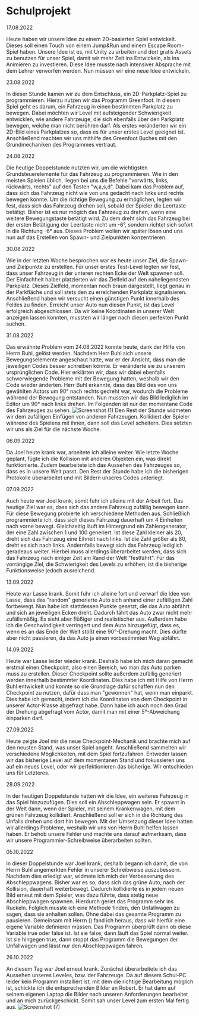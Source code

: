 

# Schulprojekt

17.08.2022

Heute haben wir unsere Idee zu einem 2D-basierten Spiel entwickelt. Dieses soll einen Touch von einem Jump&Run und einem Escape Room-Spiel haben.
Unsere Idee ist es, mit Unity zu arbeiten und dort gratis Assets zu benutzen für unser Spiel, damit wir mehr Zeit ins Entwickeln, als ins Animieren zu investieren. Diese Idee musste nach intensiver Absprache mit dem Lehrer verworfen werden. Nun müssen wir eine neue Idee entwickeln.

23.08.2022

In dieser Stunde kamen wir zu dem Entschluss, ein 2D-Parkplatz-Spiel zu programmieren. Hierzu nutzen wir das Programm Greenfoot. In diesem Spiel geht es darum, ein Fahrzeug in einen bestimmten Parkplatz zu bewegen. Dabei möchten wir Level mit aufsteigender Schwierigkeit entwicklen, wie andere Fahrzeuge, die sich ebenfalls über den Parkplatz bewegen, welche man nicht berühren darf. Als erstes veränderten wir ein 2D-Bild eines Parkplatzes so, dass es für unser erstes Level geeignet ist. Anschließend machten wir uns mithilfe des Greenfoot Buches mit den Grundmechaniken des Programmes vertraut.

24.08.2022

Die heutige Doppelstunde nutzten wir, um die wichtigsten Grundsteuerelemente für das Fahrzeug zu programmieren. Wie in den meisten Spielen üblich, liegen bei uns die Befehle "vorwärts, links, rückwärts, rechts" auf den Tasten "w,a,s,d". Dabei kam das Problem auf, dass sich das Fahrzeug nicht wie von uns gedacht nach links und rechts bewegen konnte. Um die richtige Bewegung zu ermöglichen, legten wir fest, dass sich das Fahrzeug drehen soll, sobald der Spieler die Leertaste betätigt. Bisher ist es nur mögich das Fahrzeug zu drehen, wenn eine weitere Bewegungstaste betätigt wird. Zu dem dreht sich das Fahrzeug bei der ersten Betätigung der Leertaste nicht um -6°, sondern richtet sich sofort in die Richtung -6° aus. Dieses Problem wollen wir später lösen und uns nun auf das Erstellen von Spawn- und Zielpunkten konzentrieren.  

30.08.2022

Wie in der letzten Woche besprochen war es heute unser Ziel, die Spawn- und Zielpunkte zu erstellen. Für unser erstes Test-Level legten wir fest, dass unser Fahrzeug in der unteren rechten Ecke der Welt spawnen soll. Der Einfachheit halber platzierten wir das Zielfeld auf den naheliegendsten Parkplatz. Dieses Zielfeld, momentan noch braun dargestellt, liegt genau in der Parkfläche und soll stets den zu erreichenden Parkplatz signalisieren. Anschließend haben wir versucht einen günstigen Punkt innerhalb des Feldes zu finden. Erreicht unser Auto nun diesen Punkt, ist das Level erfolgreich abgeschlossen. Da wir keine Koordinaten in unserer Welt anzeigen lassen konnten, mussten wir länger nach diesen perfekten Punkt suchen. 

31.08.2022 

Das erwähnte Problem vom 24.08.2022 konnte heute, dank der Hilfe von Herrn Buhl, gelöst werden. Nachdem Herr Buhl sich unsere Bewegungselemente angeschaut hatte, war er der Ansicht, dass man die jeweiligen Codes besser schreiben könnte. Er veränderte sie zu unserem ursprünglichen Code. Hier erklärten wir, dass wir dabei ebenfalls schwerwiegende Probleme mit der Bewegung hatten, weshalb wir den Code wieder änderten. Herr Buhl erkannte, dass das Bild des von uns gewählten Actors um 90° nach rechts gedreht war, wodurch die Probleme während der Bewegung entstanden. Nun mussten wir das Bild lediglich im Editor um 90° nach links drehen. 
Im Folgenden ist nur der momentane Code des Fahrzeuges zu sehen.
![Screenshot (1)](https://user-images.githubusercontent.com/111385267/188615644-b1e2afcb-710c-4e4e-b4cb-c29a27c440a2.png)
Den Rest der Stunde widmeten wir dem zufälligen Einfügen von anderen Fahrzeugen. Kollidiert der Spieler während des Spielens mit ihnen, dann soll das Level scheitern. Dies setzten wir uns als Ziel für die nächste Woche. 

06.09.2022

Da Joel heute krank war, arbeitete ich alleine weiter. Wie letzte Woche geplant, fügte ich die Kollision mit anderen Objekten ein, was direkt funktionierte. Zudem bearbeitete ich das Aussehen des Fahrzeuges so, dass es in unsere Welt passt. Den Rest der Stunde habe ich die bisherigen Protokolle überarbeitet und mit Bildern unseres Codes unterlegt.

07.09.2022

Auch heute war Joel krank, somit fuhr ich alleine mit der Arbeit fort. Das heutige Ziel war es, dass sich das andere Fahrzeug zufällig bewegen kann. Für diese Bewegung probierte ich verschiedene Methoden aus. Schließlich programmierte ich, dass sich dieses Fahrzeug dauerhaft um 4 Einheiten nach vorne bewegt. Gleichzeitig läuft im Hintergrund ein Zahlengenerator, der eine Zahl zwischen 1 und 100 generiert. Ist diese Zahl kleiner als 20, dreht sich das Fahrzeug eine Eihneit nach links. Ist die Zahl größer als 80, dreht es sich nach links. Andernfalls bewegt sich das Fahrzeug lediglich geradeaus weiter. Hierbei muss allerdings überarbeitet werden, dass sich das Fahrzeug nach einiger Zeit am Rand der Welt "festfährt". Für das vorrängige Ziel, die Schwierigkeit des Levels zu erhöhen, ist die bisherige Funktionsweise jedoch ausreichend. 

13.09.2022

Heute war Lasse krank. Somit fuhr ich alleine fort und verwarf die Idee von Lasse, dass das "random" generierte Auto sich anhand einer zufälligen Zahl fortbewegt. Nun habe ich stattdessen Punkte gesetzt, die das Auto abfährt und sich an jeweiligen Ecken dreht. Dadurch fährt das Auto zwar nicht mehr zufällsmäßig. Es sieht aber flüßiger und realistischer aus. Außerdem habe ich die Geschwindigkeit verringert und dem Auto hinzugefügt, dass es, wenn es an das Ende der Welt stößt eine 90°-Drehung macht. Dies dürfte aber nicht passieren, da das Auto ja einen vorbestimmten Weg abfährt.

14.09.2022

Heute war Lasse leider wieder krank. Deshalb habe ich mich daran gemacht erstmal einen Checkpoint, also einen Bereich, wo man das Auto parken muss zu erstellen. Dieser Checkpoint sollte außerdem zufällig generiert werden innerhalb bestimmter Koordinaten. Dies habe ich mit Hilfe von Herrn Buhl entwickelt und konnte so die Grundlage dafür schaffen nun den Checkpoint zu nutzen, dafür dass man "gewonnen" hat, wenn man einparkt. Dies habe ich gemacht, indem ich die Koordinaten von dem Checkpoint in unserer Actor-Klasse abgefragt habe. Dann habe ich auch noch den Grad der Drehung abgefragt vom Actor, damit man mit einer 5°-Abweichung einparken darf.

27.09.2022

Heute zeigte Joel mir die neue Checkpoint-Mechanik und brachte mich auf den neusten Stand, was unser Spiel angeht. Anschließend sammelten wir verschiedene Möglichkeiten, mit dem Spiel fortzufahren. Entweder lassen wir das bisherige Level auf dem momentanen Stand und fokussieren uns auf ein neues Level, oder wir perfektionieren das bisherige. Wir entschieden uns für Letzteres.

28.09.2022

In der heutigen Doppelstunde hatten wir die Idee, ein weiteres Fahrzeug in das Spiel hinzuzufügen. Dies soll ein Abschleppwagen sein. Er spawnt in der Welt dann, wenn der Spieler, mit seinem Krankenwagen, mit dem grünen Fahrzeug kollidiert. Anschließend soll er sich in die Richtung des Unfalls drehen und dort hin bewegen. Mit der Umsetzung dieser Idee hatten wir allerdings Probleme, weshalb wir uns von Herrn Buhl helfen lassen haben. Er behob unsere Fehler und machte uns darauf aufmerksam, dass wir unsere Programmier-Schreibweise überarbeiten sollten.

05.10.2022

In dieser Doppelstunde war Joel krank, deshalb begann ich damit, die von Herrn Buhl angemerkten Fehler in unserer Schreibweise auszubessern. Nachdem dies erledigt war, widmete ich mich der Verbesserung des Abschleppwagens. Bisher war es so, dass sich das grüne Auto, nach der Kollision, dauerhaft weiterbewegt. Dadurch kollidierte es in jedem neuen Bild erneut mit dem Spieler, was dazu führte, dass stetig neue Abschleppwagen spawnen. Hierdurch geriet das Programm sehr ins Ruckeln.
Folglich musste ich eine Methode finden, den Unfallwagen zu sagen, dass sie anhalten sollen. Ohne dabei das gesamte Programm zu pausieren. Gemeinsam mit Herrn () fand ich heraus, dass wir hierfür eine eigene Variable definieren müssen. Das Programm überprüft dann ob diese Variable true oder false ist. Ist sie false, dann läuft das Spiel normal weiter. Ist sie hingegen true, dann stoppt das Programm die Bewegungen der Unfallwagen und lässt nur den Abschleppwagen fahren.

26.10.2022

An diesem Tag war Joel erneut krank. Zunächst überarbeitete ich das Aussehen unseres Leveles, bzw. der Fahrzeuge. Da auf diesem Schul-PC leider kein Programm installiert ist, mit dem die richtige Bearbeitung möglich ist, schickte ich die entsprechenden Bilder an Robert. Er hat dann auf seinem eigenen Laptop die Bilder nach unseren Anforderungen bearbeitet und an mich zurückgeschickt. 
Somit sah unser Level zum ersten Mal fertig aus. 
![Screenshot (7)](https://user-images.githubusercontent.com/111385267/197958603-c839b39b-5d51-44a1-b39f-ca9a07835b49.png)
